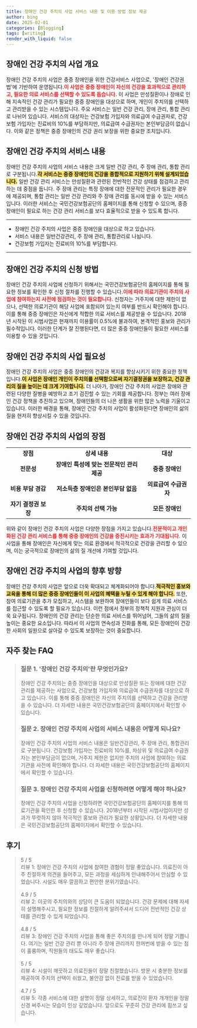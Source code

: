 ```yaml
---
title: 장애인 건강 주치의 사업 서비스 내용 및 이용 방법 정보 제공
author: bing
date: 2025-02-01
categories: [Blogging]
tags: [writing]
render_with_liquid: false
---
```



<h2 id='장애인 건강 주치의 사업 개요'>장애인 건강 주치의 사업 개요</h2>

<p>장애인 건강 주치의 사업은 중증 장애인을 위한 건강서비스 사업으로, '장애인 건강권법'에 기반하여 운영됩니다.<b><span style="color: #ee2323;">이 사업은 중증 장애인이 자신의 건강을 효과적으로 관리하고, 필요한 의료 서비스를 선택할 수 있도록 돕습니다.</span></b> 이 사업은 만성질환이나 장애로 인해 지속적인 건강 관리가 필요한 중증 장애인을 대상으로 하며, 개인이 주치의를 선택하고 관리받을 수 있는 시스템입니다. 주요 서비스는 일반 건강 관리, 장애 관리, 통합 관리로 나뉘어 있습니다. 서비스의 대상자는 건강보험 가입자와 의료급여 수급권자로, 건강보험 가입자는 진료비의 10%를 부담하지만, 의료급여 수급권자는 본인부담금이 없습니다. 이와 같은 정책은 중증 장애인의 건강 권리 보장을 위한 중요한 조치입니다.</p>

<h2 id='장애인 건강 주치의 서비스 내용'>장애인 건강 주치의 서비스 내용</h2>

<p>장애인 건강 주치의 사업의 서비스 내용은 크게 일반 건강 관리, 주 장애 관리, 통합 관리로 구분됩니다.<b><span style="background-color: #ffe066;">각 서비스는 중증 장애인의 건강을 종합적으로 지원하기 위해 설계되었습니다.</span></b> 일반 건강 관리 서비스는 만성질환과 관련된 전반적인 건강 상태를 점검하고 관리하는 데 중점을 둡니다. 주 장애 관리는 특정 장애에 대한 전문적인 관리가 필요한 경우에 제공되며, 통합 관리는 일반 건강 관리와 주 장애 관리를 동시에 받을 수 있는 서비스입니다. 이러한 서비스는 국민건강보험공단의 홈페이지를 통해 신청할 수 있으며, 중증 장애인이 필요로 하는 건강 관리 서비스를 보다 효율적으로 받을 수 있도록 합니다.</p>

<hr />

<ul>
    <li>장애인 건강 주치의 사업은 중증 장애인을 대상으로 하고 있습니다.</li>
    <li>서비스 내용은 일반건강관리, 주 장애 관리, 통합관리로 나뉩니다.</li>
    <li>건강보험 가입자는 진료비의 10%를 부담합니다.</li>
</ul>

<hr />

<h2 id='장애인 건강 주치의 신청 방법'>장애인 건강 주치의 신청 방법</h2>

<p>장애인 건강 주치의 사업에 신청하기 위해서는 국민건강보험공단의 홈페이지를 통해 필요한 정보를 확인한 후 신청 절차를 진행할 수 있습니다.<b><span style="color: #ee2323;">이에 따라 의료기관이 주치의 사업에 참여하는지 사전에 점검하는 것이 필요합니다.</span></b> 신청자는 거주지에 대한 제한이 없으나, 선택한 의료기관이 해당 사업에 포함되어 있는지 여부를 반드시 확인해야 합니다. 이를 통해 중증 장애인은 자신에게 적합한 의료 서비스를 제공받을 수 있습니다. 2018년 시작된 이 시범사업은 현재까지 이용률이 0.5%에 불과하여, 본격적인 홍보와 관리가 필수적입니다. 이러한 단계가 잘 진행된다면, 더 많은 중증 장애인들이 필요한 서비스를 이용할 수 있을 것입니다.</p>

<h2 id='장애인 건강 주치의 사업 필요성'>장애인 건강 주치의 사업 필요성</h2>

<p>장애인 건강 주치의 사업은 중증 장애인의 건강과 복지를 향상시키기 위한 중요한 정책입니다.<b><span style="background-color: #ffe066;">이 사업은 장애인 개인이 주치의를 선택함으로써 자기결정권을 보장하고, 건강 관리의 질을 높이는 데 크게 기여합니다.</span></b> 더 나아가, 장애인 건강 주치의 사업은 장애와 관련된 다양한 질병을 예방하고 조기 검진할 수 있는 기회를 제공합니다. 정부는 여러 장애인 건강 정책을 추진하고 있으며, 장애인들의 더 나은 생활을 위한 많은 노력을 기울이고 있습니다. 이러한 배경을 통해, 장애인 건강 주치의 사업이 활성화된다면 장애인의 삶의 질을 현저히 향상시킬 수 있을 것입니다.</p>

<h2 id='장애인 건강 주치의 사업의 장점'>장애인 건강 주치의 사업의 장점</h2>

<table>
    <tr>
        <td style="text-align: center; height: 17px;"><b>장점</b></td>
        <td style="text-align: center; height: 17px;"><b>상세 내용</b></td>
        <td style="text-align: center; height: 17px;"><b>대상</b></td>
    </tr>
    <tr>
        <td style="text-align: center; height: 17px;"><b>전문성</b></td>
        <td style="text-align: center; height: 17px;"><b>장애인 특성에 맞는 전문적인 관리 제공</b></td>
        <td style="text-align: center; height: 17px;"><b>중증 장애인</b></td>
    </tr>
    <tr>
        <td style="text-align: center; height: 17px;"><b>비용 부담 경감</b></td>
        <td style="text-align: center; height: 17px;"><b>저소득층 장애인은 본인부담 없음</b></td>
        <td style="text-align: center; height: 17px;"><b>의료급여 수급권자</b></td>
    </tr>
    <tr>
        <td style="text-align: center; height: 17px;"><b>자기 결정권 보장</b></td>
        <td style="text-align: center; height: 17px;"><b>주치의 선택 가능</b></td>
        <td style="text-align: center; height: 17px;"><b>모든 장애인</b></td>
    </tr>
</table>

<p>위와 같이 장애인 건강 주치의 사업은 다양한 장점을 가지고 있습니다.<b><span style="color: #ee2323;">전문적이고 개인화된 건강 관리 서비스를 통해 중증 장애인의 건강을 증진시키는 효과가 기대됩니다.</span></b> 이 사업을 통해 장애인은 자신에게 맞는 의료 환경에서 적극적으로 건강을 관리할 수 있으며, 이는 궁극적으로 장애인의 삶의 질 개선에 기여할 것입니다.</p>

<h2 id='장애인 건강 주치의 사업의 향후 방향'>장애인 건강 주치의 사업의 향후 방향</h2>

<p>장애인 건강 주치의 사업은 앞으로 더욱 확대되고 체계화되어야 합니다.<b><span style="background-color: #ffe066;">적극적인 홍보와 교육을 통해 더 많은 중증 장애인들이 이 사업의 혜택을 누릴 수 있게 해야 합니다.</span></b> 또한, 참여 의료기관을 추가 모집하고, 시스템을 보완하여 장애인들이 보다 쉽게 의료 서비스를 접근할 수 있도록 할 필요가 있습니다. 이런 점에서 정부의 정책적 지원과 관심이 더욱 요구됩니다. 장애인의 건강 관리는 단순한 의료 서비스를 뛰어넘어, 그들의 삶의 질을 높이는 중요한 요소입니다. 따라서 이 사업의 연속성과 진화를 통해, 모든 장애인이 건강한 사회의 일원으로 살아갈 수 있도록 보장하는 것이 중요합니다.</p>


<h2 id='자주_찾는_FAQ'>자주 찾는 FAQ</h2>
<div itemscope="" itemtype="https://schema.org/FAQPage">
<blockquote>
<div itemscope="" itemprop="mainEntity" itemtype="https://schema.org/Question">
<h3 itemprop="name">질문 1. '장애인 건강 주치의'란 무엇인가요?</h3>
<div itemscope="" itemprop="acceptedAnswer" itemtype="https://schema.org/Answer">
<span itemprop="text">
<p>장애인 건강 주치의는 중증 장애인을 대상으로 만성질환 또는 장애에 대한 건강관리를 제공하는 사업으로, 건강보험 가입자와 의료급여 수급권자를 대상으로 하고 있습니다. 이를 통해 중증 장애인은 자신의 주치의를 선택하고 건강을 관리받을 수 있습니다. 더 자세한 내용은 국민건강보험공단의 홈페이지에서 확인할 수 있습니다.</p>
</span>
</div>
</div>
<div itemscope="" itemprop="mainEntity" itemtype="https://schema.org/Question">
<h3 itemprop="name">질문 2. 장애인 건강 주치의 사업의 서비스 내용은 어떻게 되나요?</h3>
<div itemscope="" itemprop="acceptedAnswer" itemtype="https://schema.org/Answer">
<span itemprop="text">
<p>장애인 건강 주치의 사업의 서비스 내용은 일반건강관리, 주 장애 관리, 통합관리로 구분됩니다. 건강보험 가입자는 진료비의 10%를, 차상위 및 의료급여 수급권자는 본인부담금이 없으며, 거주지 제한은 없지만 주치의 사업에 참여하는 의료기관을 사전에 확인해야 합니다. 더 자세한 내용은 국민건강보험공단의 홈페이지에서 확인할 수 있습니다.</p>
</span>
</div>
</div>
<div itemscope="" itemprop="mainEntity" itemtype="https://schema.org/Question">
<h3 itemprop="name">질문 3. 장애인 건강 주치의 사업을 신청하려면 어떻게 해야 하나요?</h3>
<div itemscope="" itemprop="acceptedAnswer" itemtype="https://schema.org/Answer">
<span itemprop="text">
<p>장애인 건강 주치의 사업을 신청하려면 국민건강보험공단의 홈페이지를 통해 의료기관을 확인한 후 신청할 수 있습니다. 2018년부터 시작된 시범사업이지만 성과가 뚜렷하지 않아 적극적인 홍보와 관리가 필요한 상황입니다. 더 자세한 내용은 국민건강보험공단의 홈페이지에서 확인할 수 있습니다.</p>
</span>
</div>
</div>
</blockquote>
</div>
<h2 id='후기'>후기</h2>
<div itemscope itemtype="https://schema.org/Product">
  <blockquote>
  <div itemprop="review" itemscope itemtype="https://schema.org/Review">
      <div itemprop="reviewRating" itemscope itemtype="https://schema.org/Rating"> <span itemprop="ratingValue">5</span> / <span itemprop="bestRating">5</span> </div>
      <span itemprop="reviewBody">리뷰 1: 장애인 건강 주치의 사업에 참여한 경험이 정말 좋았습니다. 의료진이 아주 친절하게 의견을 들어주고, 모든 과정을 세심하게 안내해주어서 안심할 수 있었습니다. 시설도 매우 깔끔하고 편안한 분위기였습니다.</span>
  </div>
  <br>
  <div itemprop="review" itemscope itemtype="https://schema.org/Review">
      <div itemprop="reviewRating" itemscope itemtype="https://schema.org/Rating"> <span itemprop="ratingValue">4.9</span> / <span itemprop="bestRating">5</span> </div>
      <span itemprop="reviewBody">리뷰 2: 이곳의 주치의와의 상담이 큰 도움이 되었습니다. 건강 문제에 대해 자세히 설명해주시고, 필요한 정보를 친절하게 알려주셔서 드디어 전반적인 건강 상태를 관리할 수 있게 되었습니다.</span>
  </div>
  <br>
  <div itemprop="review" itemscope itemtype="https://schema.org/Review">
      <div itemprop="reviewRating" itemscope itemtype="https://schema.org/Rating"> <span itemprop="ratingValue">4.8</span> / <span itemprop="bestRating">5</span> </div>
      <span itemprop="reviewBody">리뷰 3: 장애인 건강 주치의 사업을 통해 좋은 주치의를 만나게 되어 정말 기쁩니다. 여기는 일반 건강 관리 뿐 아니라 주 장애 관리까지 한꺼번에 받을 수 있는 점이 훌륭하며, 직원들의 태도도 매우 좋습니다.</span>
  </div>
  <br>
  <div itemprop="review" itemscope itemtype="https://schema.org/Review">
      <div itemprop="reviewRating" itemscope itemtype="https://schema.org/Rating"> <span itemprop="ratingValue">5</span> / <span itemprop="bestRating">5</span> </div>
      <span itemprop="reviewBody">리뷰 4: 시설이 깨끗하고 의료진들이 정말 친절했습니다. 방문 시 충분한 정보를 제공하여 주치의 선택이 쉬웠고, 불안감 없이 진료를 받을 수 있었습니다.</span>
  </div>
  <br>
  <div itemprop="review" itemscope itemtype="https://schema.org/Review">
      <div itemprop="reviewRating" itemscope itemtype="https://schema.org/Rating"> <span itemprop="ratingValue">4.7</span> / <span itemprop="bestRating">5</span> </div>
      <span itemprop="reviewBody">리뷰 5: 각종 서비스에 대한 설명이 정말 상세하고, 의료진이 환자 개개인을 정말 신경 써주시는 모습이 인상 깊었습니다. 앞으로도 꾸준히 건강 관리에 힘쓰고 싶습니다.</span>
  </div>
  <br>
  </blockquote>
</div>
